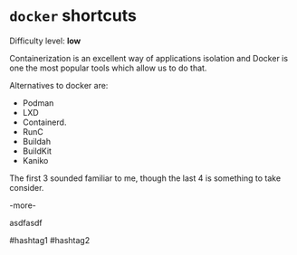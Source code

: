# `docker` shortcuts

Difficulty level: **low**

Containerization is an excellent way of applications isolation and Docker is one
the most popular tools which allow us to do that.

Alternatives to docker are:

- Podman
- LXD
- Containerd.
- RunC
- Buildah
- BuildKit
- Kaniko

The first 3 sounded familiar to me, though the last 4 is something to take
consider.

-more-

asdfasdf

 #hashtag1 #hashtag2